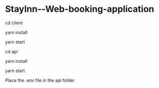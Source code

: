 # StayInn--Web-booking-application

cd client  

yarn install  

yarn start  

cd api  

yarn install  

yarn start  

Place the .env file in the api folder
